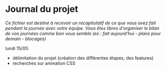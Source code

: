 # Journal du projet

*Ce fichier est destiné à recevoir un récapitulatif de ce que vous avez fait pendant la journée avec votre équipe. Vous êtes libres d'organiser le bilan de vos journées comme bon vous semble (ex : fait aujourd'hui - plans pour demain - blocages)*

lundi 15/05: 

- délimitation du projet (création des différentes étapes, des features)
- recherches sur animation CSS
